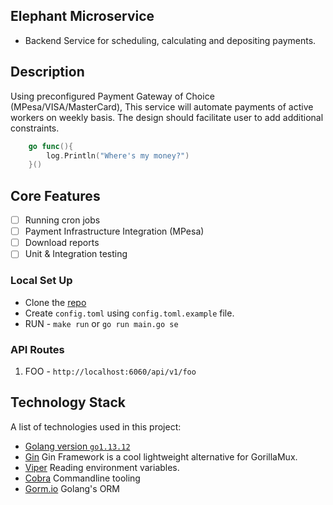 ## Elephant Microservice
- Backend Service for scheduling, calculating and depositing payments. 

## Description
Using preconfigured Payment Gateway of Choice (MPesa/VISA/MasterCard), This service will
automate payments of active workers on weekly basis. The design should facilitate user to
add additional constraints.

```go
    go func(){
        log.Println("Where's my money?")
    }()
``` 
## Core Features
- [ ] Running cron jobs
- [ ] Payment Infrastructure Integration (MPesa)
- [ ] Download reports 
- [ ] Unit & Integration testing

### Local Set Up  
+ Clone the [repo](https://github.com/vonmutinda/Elephant.git) 
+ Create `config.toml` using `config.toml.example` file. 
+ RUN - `make run` or `go run main.go se`

### API Routes 
1. FOO             - `http://localhost:6060/api/v1/foo`  

## Technology Stack 
A list of technologies used in this project:
- [Golang version `go1.13.12`](https://golang.org) 
- [Gin](https://github.com/gin-gonic/gin) Gin Framework is a cool lightweight alternative for GorillaMux.
- [Viper](github.com/spf13/viper) Reading environment variables.
- [Cobra](github.com/spf13/cobra) Commandline tooling
- [Gorm.io](github.com/jinzhu/gorm) Golang's ORM
